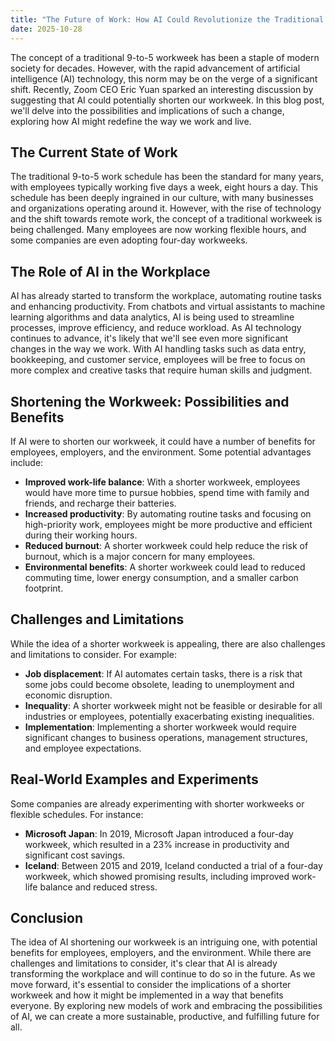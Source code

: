 ```yaml
---
title: "The Future of Work: How AI Could Revolutionize the Traditional 9-to-5"
date: 2025-10-28
---
```


The concept of a traditional 9-to-5 workweek has been a staple of modern society for decades. However, with the rapid advancement of artificial intelligence (AI) technology, this norm may be on the verge of a significant shift. Recently, Zoom CEO Eric Yuan sparked an interesting discussion by suggesting that AI could potentially shorten our workweek. In this blog post, we'll delve into the possibilities and implications of such a change, exploring how AI might redefine the way we work and live.

## The Current State of Work
The traditional 9-to-5 work schedule has been the standard for many years, with employees typically working five days a week, eight hours a day. This schedule has been deeply ingrained in our culture, with many businesses and organizations operating around it. However, with the rise of technology and the shift towards remote work, the concept of a traditional workweek is being challenged. Many employees are now working flexible hours, and some companies are even adopting four-day workweeks.

## The Role of AI in the Workplace
AI has already started to transform the workplace, automating routine tasks and enhancing productivity. From chatbots and virtual assistants to machine learning algorithms and data analytics, AI is being used to streamline processes, improve efficiency, and reduce workload. As AI technology continues to advance, it's likely that we'll see even more significant changes in the way we work. With AI handling tasks such as data entry, bookkeeping, and customer service, employees will be free to focus on more complex and creative tasks that require human skills and judgment.

## Shortening the Workweek: Possibilities and Benefits
If AI were to shorten our workweek, it could have a number of benefits for employees, employers, and the environment. Some potential advantages include:
* **Improved work-life balance**: With a shorter workweek, employees would have more time to pursue hobbies, spend time with family and friends, and recharge their batteries.
* **Increased productivity**: By automating routine tasks and focusing on high-priority work, employees might be more productive and efficient during their working hours.
* **Reduced burnout**: A shorter workweek could help reduce the risk of burnout, which is a major concern for many employees.
* **Environmental benefits**: A shorter workweek could lead to reduced commuting time, lower energy consumption, and a smaller carbon footprint.

## Challenges and Limitations
While the idea of a shorter workweek is appealing, there are also challenges and limitations to consider. For example:
* **Job displacement**: If AI automates certain tasks, there is a risk that some jobs could become obsolete, leading to unemployment and economic disruption.
* **Inequality**: A shorter workweek might not be feasible or desirable for all industries or employees, potentially exacerbating existing inequalities.
* **Implementation**: Implementing a shorter workweek would require significant changes to business operations, management structures, and employee expectations.

## Real-World Examples and Experiments
Some companies are already experimenting with shorter workweeks or flexible schedules. For instance:
* **Microsoft Japan**: In 2019, Microsoft Japan introduced a four-day workweek, which resulted in a 23% increase in productivity and significant cost savings.
* **Iceland**: Between 2015 and 2019, Iceland conducted a trial of a four-day workweek, which showed promising results, including improved work-life balance and reduced stress.

## Conclusion
The idea of AI shortening our workweek is an intriguing one, with potential benefits for employees, employers, and the environment. While there are challenges and limitations to consider, it's clear that AI is already transforming the workplace and will continue to do so in the future. As we move forward, it's essential to consider the implications of a shorter workweek and how it might be implemented in a way that benefits everyone. By exploring new models of work and embracing the possibilities of AI, we can create a more sustainable, productive, and fulfilling future for all.

